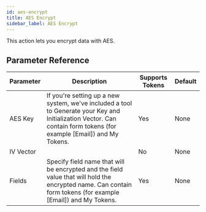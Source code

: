 ```yaml
---
id: aes-encrypt
title: AES Encrypt
sidebar_label: AES Encrypt
---
```



This action lets you encrypt data with AES.

## Parameter Reference
| Parameter | Description | Supports Tokens | Default |
| -- | -- | -- | -- |
| AES Key | If you're setting up a new system, we've included a tool to Generate your Key and Initialization Vector. Can contain form tokens (for example [Email]) and My Tokens. | Yes | None |
| IV Vector |  | No | None |
| Fields | Specify field name that will be encrypted and the field value that will hold the encrypted name. Can contain form tokens (for example [Email]) and My Tokens. | Yes | None |
